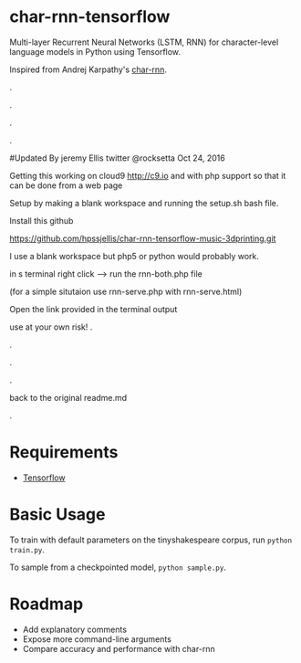 # char-rnn-tensorflow
Multi-layer Recurrent Neural Networks (LSTM, RNN) for character-level language models in Python using Tensorflow.

Inspired from Andrej Karpathy's [char-rnn](https://github.com/karpathy/char-rnn).


.

.

.

.


#Updated By jeremy Ellis twitter @rocksetta 
Oct 24, 2016

Getting this working on cloud9 http://c9.io and with php support so that it can be done from a web page

Setup by making a blank workspace and running the setup.sh bash file.

Install this github 



https://github.com/hpssjellis/char-rnn-tensorflow-music-3dprinting.git

I use a blank workspace but php5 or python would probably work.

in s terminal right click --> run the rnn-both.php file

(for a simple situtaion use rnn-serve.php with rnn-serve.html)

Open the link provided in the terminal output


use at your own risk!
.

.

.

.

back to the original readme.md

.



# Requirements
- [Tensorflow](http://www.tensorflow.org)

# Basic Usage
To train with default parameters on the tinyshakespeare corpus, run `python train.py`.

To sample from a checkpointed model, `python sample.py`.
# Roadmap
- Add explanatory comments
- Expose more command-line arguments
- Compare accuracy and performance with char-rnn
